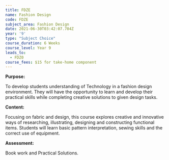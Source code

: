 ```yaml
---
title: FDZE
name: Fashion Design
code: FDZE
subject_area: Fashion Design
date: 2021-06-30T03:42:07.704Z
year: '9'
type: "Subject Choice"
course_duration: 6 Weeks
course_level: Year 9
leads_to:
  - FDZ0
course_fees: $15 for take-home component
---
```

**Purpose:**

To develop students understanding of Technology in a fashion design environment. They will have the opportunity to learn and develop their practical skills while completing creative solutions to given design tasks.

**Content:**

Focusing on fabric and design, this course explores creative and innovative ways of researching, illustrating, designing and constructing functional items. Students will learn basic pattern interpretation, sewing skills and the correct use of equipment.

**Assessment:**

Book work and Practical Solutions.
